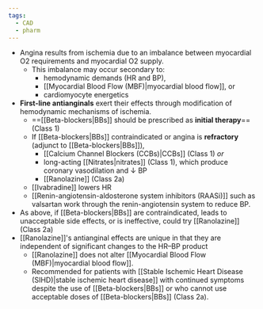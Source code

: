 ```yaml
---
tags:
  - CAD
  - pharm
---
```

- Angina results from ischemia due to an imbalance between myocardial O2 requirements and myocardial O2 supply. 
	- This imbalance may occur secondary to:
		- hemodynamic demands (HR and BP), 
		- [[Myocardial Blood Flow (MBF)|myocardial blood flow]], or 
		- cardiomyocyte energetics
- **First-line antianginals** exert their effects through modification of hemodynamic mechanisms of ischemia. 
	- ==[[Beta-blockers|BBs]] should be prescribed as **initial therapy**== (Class 1)
	- If [[Beta-blockers|BBs]] contraindicated or angina is **refractory** (adjunct to [[Beta-blockers|BBs]]), 
		- [[Calcium Channel Blockers (CCBs)|CCBs]] (Class 1) *or*
		- long-acting [[Nitrates|nitrates]] (Class 1), which produce coronary vasodilation and ↓ BP
		- [[Ranolazine]] (Class 2a)
	- [[Ivabradine]] lowers HR
	- [[Renin-angiotensin-aldosterone system inhibitors (RAASi)]] such as valsartan work through the renin-angiotensin system to reduce BP.
- As above, if [[Beta-blockers|BBs]] are contraindicated, leads to unacceptable side effects, or is ineffective, could try [[Ranolazine]] (Class 2a)
- [[Ranolazine]]'s antianginal effects are unique in that they are independent of significant changes to the HR–BP product
	- [[Ranolazine]] does not alter [[Myocardial Blood Flow (MBF)|myocardial blood flow]]. 
	- Recommended for patients with [[Stable Ischemic Heart Disease (SIHD)|stable ischemic heart disease]] with continued symptoms despite the use of [[Beta-blockers|BBs]] or who cannot use acceptable doses of [[Beta-blockers|BBs]] (Class 2a).

[^sihd]: Fihn SD, Gardin JM, Abrams J, et al. 2012 ACCF/AHA/ACP/AATS/PCNA/SCAI/STS Guideline for the Diagnosis and Management of Patients With Stable Ischemic Heart Disease. Journal of the American College of Cardiology. 2012;60(24):e44-e164. doi:10.1016/j.jacc.2012.07.013